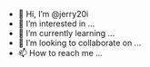 - 👋 Hi, I’m @jerry20i
- 👀 I’m interested in ...
- 🌱 I’m currently learning ...
- 💞️ I’m looking to collaborate on ...
- 📫 How to reach me ...

<!---
jerry20i/jerry20i is a ✨ special ✨ repository because its `README.md` (this file) appears on your GitHub profile.
You can click the Preview link to take a look at your changes.
--->

